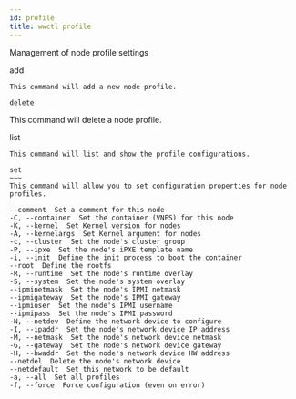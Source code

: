 ```yaml
---
id: profile
title: wwctl profile
---
```


Management of node profile settings

add
~~~
This command will add a new node profile.

delete
~~~~~~
This command will delete a node profile.

list
~~~~
This command will list and show the profile configurations.

set
~~~
This command will allow you to set configuration properties for node profiles.

--comment  Set a comment for this node
-C, --container  Set the container (VNFS) for this node
-K, --kernel  Set Kernel version for nodes
-A, --kernelargs  Set Kernel argument for nodes
-c, --cluster  Set the node's cluster group
-P, --ipxe  Set the node's iPXE template name
-i, --init  Define the init process to boot the container
--root  Define the rootfs
-R, --runtime  Set the node's runtime overlay
-S, --system  Set the node's system overlay
--ipminetmask  Set the node's IPMI netmask
--ipmigateway  Set the node's IPMI gateway
--ipmiuser  Set the node's IPMI username
--ipmipass  Set the node's IPMI password
-N, --netdev  Define the network device to configure
-I, --ipaddr  Set the node's network device IP address
-M, --netmask  Set the node's network device netmask
-G, --gateway  Set the node's network device gateway
-H, --hwaddr  Set the node's network device HW address
--netdel  Delete the node's network device
--netdefault  Set this network to be default
-a, --all  Set all profiles
-f, --force  Force configuration (even on error)
